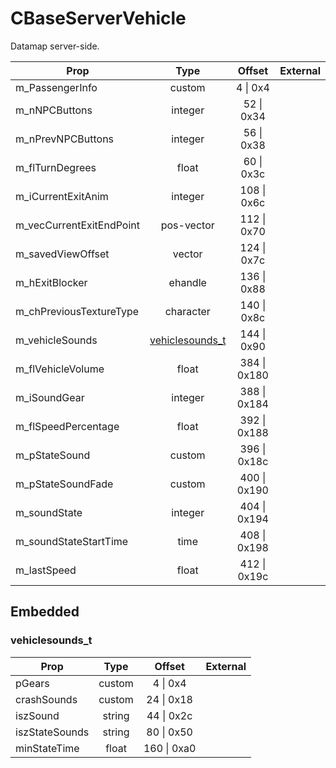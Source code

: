 # CBaseServerVehicle

Datamap server-side.

|Prop|Type|Offset|External|
|---|:-:|:-:|--:|
|m_PassengerInfo|custom|4 \| 0x4||
|m_nNPCButtons|integer|52 \| 0x34||
|m_nPrevNPCButtons|integer|56 \| 0x38||
|m_flTurnDegrees|float|60 \| 0x3c||
|m_iCurrentExitAnim|integer|108 \| 0x6c||
|m_vecCurrentExitEndPoint|pos-vector|112 \| 0x70||
|m_savedViewOffset|vector|124 \| 0x7c||
|m_hExitBlocker|ehandle|136 \| 0x88||
|m_chPreviousTextureType|character|140 \| 0x8c||
|m_vehicleSounds|[vehiclesounds_t](#vehiclesounds_t)|144 \| 0x90||
|m_flVehicleVolume|float|384 \| 0x180||
|m_iSoundGear|integer|388 \| 0x184||
|m_flSpeedPercentage|float|392 \| 0x188||
|m_pStateSound|custom|396 \| 0x18c||
|m_pStateSoundFade|custom|400 \| 0x190||
|m_soundState|integer|404 \| 0x194||
|m_soundStateStartTime|time|408 \| 0x198||
|m_lastSpeed|float|412 \| 0x19c||

## Embedded

### vehiclesounds_t

|Prop|Type|Offset|External|
|---|:-:|:-:|--:|
|pGears|custom|4 \| 0x4|
|crashSounds|custom|24 \| 0x18|
|iszSound|string|44 \| 0x2c|
|iszStateSounds|string|80 \| 0x50|
|minStateTime|float|160 \| 0xa0|
